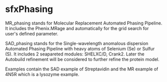 # sfxPhasing

MR_phasing stands for Molecular Replacement Automated Phasing Pipeline. It includes the Phenix.MRage and automatically for the grid search for user's defined parameter.

SAD_phasing stands for the Single-wavelength anomalous dispersion Automated Phasing Pipeline with heavy atoms of Selenium (Se) or Sulfur (S). It includes 2 seapareted modules: SHELXC/D, Crank2.
Later the Autobuild refinement will be considered to further refine the protein model.

Examples contain the SAD example of Streptavidin and the MR example of 4N5R which is a lysozyme example.
